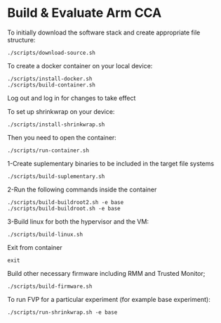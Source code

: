 # Build & Evaluate Arm CCA 

To initially download the software stack and create appropriate file structure:

```
./scripts/download-source.sh
```

To create a docker container on your local device:

```
./scripts/install-docker.sh
./scripts/build-container.sh
```

Log out and log in for changes to take effect

To set up shrinkwrap on your device:
```
./scripts/install-shrinkwrap.sh
```

Then you need to open the container:

```
./scripts/run-container.sh
```

1-Create suplementary binaries to be included in the target file systems
```
./scripts/build-suplementary.sh
```

2-Run the following commands inside the container
```
./scripts/build-buildroot2.sh -e base
./scripts/build-buildroot.sh -e base
```

3-Build linux for both the hypervisor and the VM:
```
./scripts/build-linux.sh
```

Exit from container
```
exit
```

Build other necessary firmware including RMM and Trusted Monitor;
```
./scripts/build-firmware.sh
```

To run FVP for a particular experiment (for example base experiment):
```
./scripts/run-shrinkwrap.sh -e base
```
